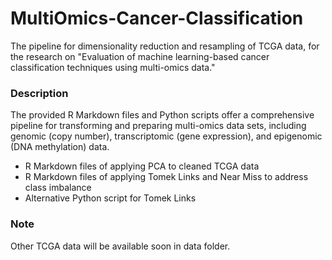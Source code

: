 # MultiOmics-Cancer-Classification
The pipeline for dimensionality reduction and resampling of TCGA data, for the research on "Evaluation of machine learning-based cancer classification techniques using multi-omics data."

### Description
The provided R Markdown files and Python scripts offer a comprehensive pipeline for transforming and preparing multi-omics data sets, including genomic (copy number), transcriptomic (gene expression), and epigenomic (DNA methylation) data.
 * R Markdown files of applying PCA to cleaned TCGA data
 * R Markdown files of applying Tomek Links and Near Miss to address class imbalance
 * Alternative Python script for Tomek Links

### Note
Other TCGA data will be available soon in data folder.
